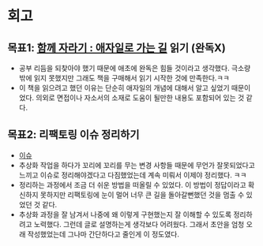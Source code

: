 # 회고

## 목표1: [함께 자라기 : 애자일로 가는 길](http://m.yes24.com/Goods/Detail/90870797) 읽기 (완독X)
- 공부 리듬을 되찾아야 했기 때문에 애초에 완독은 힘들 것이라고 생각했다. 극소량밖에 읽지 못했지만 그래도 책을 구매해서 읽기 시작한 것에 만족한다.ㅋㅋ
- 이 책을 읽으려고 했던 이유는 단순히 애자일의 개념에 대해서 알고 싶었기 때문이었다. 의외로 면접이나 자소서의 소재로 도움이 될만한 내용도 포함되어 있는 것 같다.

## 목표2: 리팩토링 이슈 정리하기
- [이슈](https://github.com/beginin15/get-your-friday/issues/36#issuecomment-860062527)
- 추상화 작업을 하다가 꼬리에 꼬리를 무는 변경 사항들 때문에 무언가 잘못되었다고 느끼고 이슈로 정리해야겠다고 다짐했었는데 계속 미뤄서 이제야 정리했다. ㅋㅋ
- 정리하는 과정에서 조금 더 쉬운 방법을 떠올릴 수 있었다. 이 방법이 정답이라고 확신하지 못하지만 리팩토링에 눈이 멀어 너무 큰 길을 돌아갈뻔했던 것을 멈출 수 있었던 것 같다.
- 추상화 과정을 잘 남겨서 나중에 왜 이렇게 구현했는지 잘 이해할 수 있도록 정리하려고 노력했다. 그런데 글로 설명하는게 생각보다 어려웠다. 그래서 초안을 엄청 오래 작성했었는데 그나마 간단하다고 줄인게 이 정도였다.